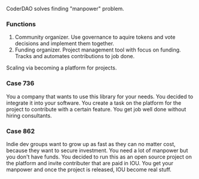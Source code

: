 CoderDAO solves finding "manpower" problem.

### Functions
1. Community organizer. Use governance to aquire tokens and vote decisions and implement them together. 
2. Funding organizer. Project management tool with focus on funding. Tracks and automates contributions to job done.

Scaling via becoming a platform for projects.

### Case 736
You a company that wants to use this library for your needs.
You decided to integrate it into your software.
You create a task on the platform for the project to contribute with a certain feature.
You get job well done without hiring consultants.


### Case 862
Indie dev groups want to grow up as fast as they can no matter cost, because they want to secure investment. 
You need a lot of manpower but you don't have funds.
You decided to run this as an open source project on the platform and invite contributer that are paid in IOU.
You get your manpower and once the project is released, IOU become real stuff.


